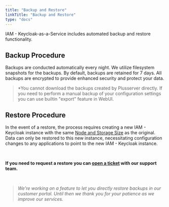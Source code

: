 ```yaml
---
title: "Backup and Restore"
linkTitle: "Backup and Restore"
type: "docs"
---
```


IAM - Keycloak-as-a-Service includes automated backup and restore functionality.

## Backup Procedure

Backups are conducted automatically every night. We utilize filesystem snapshots for the backups. By default, backups are retained for 7 days. All backups are encrypted to provide enhanced security and protect your data.

> *You cannot download the backups created by Plusserver directly. If you need to perform a manual backup of your configuration settings you can use builtin "export" feature in WebUI.

## Restore Procedure

In the event of a restore, the process requires creating a new IAM - Keycloak instance with the same [Node and Storage Size](../nodesize/) as the original. Data can only be restored to this new instance, necessitating configuration changes to any applications to point to the new  IAM - Keycloak instance.

<br>

**If you need to request a restore you can [open a ticket](https://customerservice.plusserver.com/support/ticket-create) with our support team.**

<br>

>*We're working on a feature to let you directly restore backups in our customer portal. Until then we thank you for your patience as we improve our services.*
